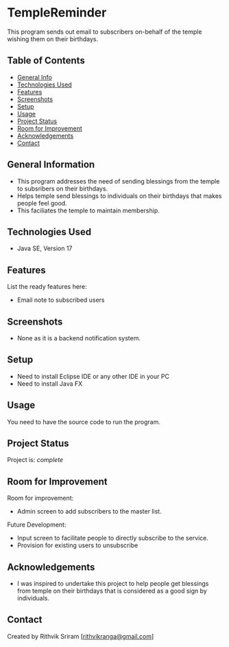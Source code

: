 # TempleReminder
This program sends out email to subscribers on-behalf of the temple wishing them on their birthdays. 

## Table of Contents
* [General Info](#general-information)
* [Technologies Used](#technologies-used)
* [Features](#features)
* [Screenshots](#screenshots)
* [Setup](#setup)
* [Usage](#usage)
* [Project Status](#project-status)
* [Room for Improvement](#room-for-improvement)
* [Acknowledgements](#acknowledgements)
* [Contact](#contact)
<!-- * [License](#license) -->


## General Information

- This program addresses the need of sending blessings from the temple to subsribers on their birthdays. 
- Helps temple send blessings to individuals on their birthdays that makes people feel good. 
- This faciliates the temple to maintain membership.  


## Technologies Used
- Java SE, Version 17


## Features
List the ready features here:
- Email note to subscribed users


## Screenshots

- None as it is a backend notification system.


## Setup

- Need to install Eclipse IDE or any other IDE in your PC
- Need to install Java FX 


## Usage

You need to have the source code to run the program.


## Project Status
Project is: _complete_


## Room for Improvement

Room for improvement:
- Admin screen to add subscribers to the master list.

Future Development:
- Input screen to facilitate people to directly subscribe to the service. 
- Provision for existing users to unsubscribe


## Acknowledgements

- I was inspired to undertake this project to help people get blessings from temple on their birthdays that is considered as a good sign by individuals.


## Contact
Created by Rithvik Sriram [rithvikranga@gmail.com]
